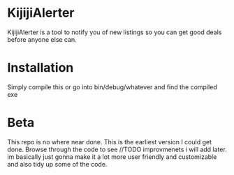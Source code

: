 # KijijiAlerter
KijijiAlerter is a tool to notify you of new listings so you can get good deals before anyone else can.

# Installation
Simply compile this or go into bin/debug/whatever and find the compiled exe

# Beta
This repo is no where near done. This is the earliest version I could get done. Browse through the code to see //TODO improvmenets i will add later. im basically just gonna make it a lot more user friendly and customizable and also tidy up some of the code. 
